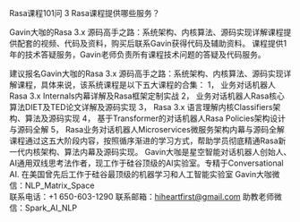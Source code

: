 Rasa课程101问 3 Rasa课程提供哪些服务？

Gavin大咖的Rasa 3.x 源码高手之路：系统架构、内核算法、源码实现详解课程提供配套的视频、代码及资料，购买后联系Gavin获得代码及辅助资料。
课程提供1年的技术答疑服务，Gavin老师负责所有课程技术问题的答疑及代码服务。

 
建议报名Gavin大咖的Rasa 3.x 源码高手之路：系统架构、内核算法、源码实现详解课程，具体来说，该系统课程是以下五大课程的合集：
1，	业务对话机器人Rasa 3.x Internals内幕详解及Rasa框架定制实战
2，	业务对话机器人Rasa核心算法DIET及TED论文详解及源码实现
3，	Rasa 3.x 语言理解内核Classifiers架构、算法及源码实现
4，	基于Transformer的对话机器人Rasa Policies架构设计与源码全解
5，	Rasa业务对话机器人Microservices微服务架构内幕与源码全解
课程通过这五大阶段内容，按照循序渐进的学习方式，帮助学员彻底精通Rasa新一代内核架构、算法内幕及源码实现。
Gavin大咖是星空智能对话机器人创始人、AI通用双线思考法作者，现工作于硅谷顶级的AI实验室。专精于Conversational AI. 在美国曾先后工作于硅谷最顶级的机器学习和人工智能实验室 
Gavin大咖微信：NLP_Matrix_Space  
联系电话：+1 650-603-1290
联系邮箱：hiheartfirst@gmail.com
助教老师微信：Spark_AI_NLP  

